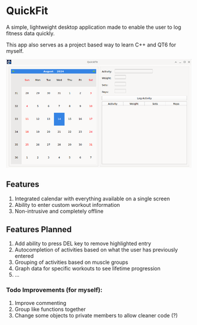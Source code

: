 # QuickFit  
A simple, lightweight desktop application made to enable the user to log fitness data quickly.  

This app also serves as a project based way to learn C++ and QT6 for myself.

![Alt text](./quickfit.png?raw=true "QuickFit")

## Features
1. Integrated calendar with everything available on a single screen
2. Ability to enter custom workout information
3. Non-intrusive and completely offline  

## Features Planned
1. Add ability to press DEL key to remove highlighted entry
2. Autocompletion of activities based on what the user has previously entered
3. Grouping of activities based on muscle groups
4. Graph data for specific workouts to see lifetime progression
5. ...

### Todo Improvements (for myself):
1. Improve commenting
2. Group like functions together
3. Change some objects to private members to allow cleaner code (?)


